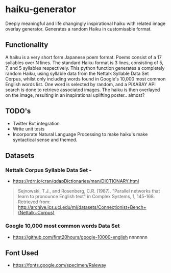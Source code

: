 # haiku-generator
Deeply meaningful and life changingly inspirational haiku with related image overlay generator.
Generates a random Haiku in customisable format.

## Functionality
A haiku is a very short form Japanese poem format. Poems consist of a 17 syllables over N lines. The standard Haiku format is 3 lines, consisting of 5, 7, and 5 syllables respectively.
This python function generates a completely random Haiku, using syllable data from the Nettalk Syllable Data Set Corpus, whilst only including words found in Google's 10,000 most common English words list. 
One word is selected by random, and a PIXABAY API search is done to retrieve associated images.
The haiku is then overlayed on the image, resulting in an inspirational uplifting poster.. almost?

## TODO's
- Twitter Bot integration
- Write unit tests
- Incorporate Natural Language Processing to make haiku's make syntactical sense and themed.

## Datasets
### Nettalk Corpus Syllable Data Set - 
- https://rdrr.io/cran/qdapDictionaries/man/DICTIONARY.html
> Sejnowski, T.J., and Rosenberg, C.R. (1987). "Parallel networks that learn to pronounce English text" in Complex Systems, 1, 145-168. Retrieved from: http://archive.ics.uci.edu/ml/datasets/Connectionist+Bench+(Nettalk+Corpus)

### Google 10,000 most common words Data Set
- https://github.com/first20hours/google-10000-english
nnnnnnn
## Font Used
- https://fonts.google.com/specimen/Raleway
